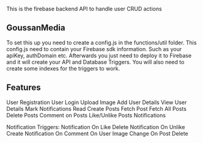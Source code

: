 This is the firebase backend API to handle user CRUD actions

## GoussanMedia

To set this up you need to create a config.js in the functions/util folder. This config.js need to contain your Firebase sdk information. Such as your apiKey, authDomain etc. Afterwards you just need to deploy it to Firebase and it will create your API and Database Triggers. You will also need to create some indexes for the triggers to work.

## Features
User Registration
User Login
Upload Image
Add User Details
View User Details
Mark Notifications Read
Create Posts
Fetch Post
Fetch All Posts
Delete Posts
Comment on Posts
Like/Unlike Posts
Notifications

Notification Triggers:
Notification On Like
Delete Notification On Unlike
Create Notification On Comment
On User Image Change
On Post Delete

